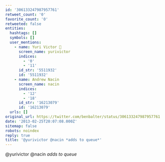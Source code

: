 ```yaml
---
id: '306133247987957761'
retweet_count: '0'
favorite_count: '0'
retweeted: false
entities:
  hashtags: []
  symbols: []
  user_mentions:
    - name: Yuri Victor 🖤
      screen_name: yurivictor
      indices:
        - '0'
        - '11'
      id_str: '5511932'
      id: '5511932'
    - name: Andrew Nacin
      screen_name: nacin
      indices:
        - '12'
        - '18'
      id_str: '16213079'
      id: '16213079'
  urls: []
original_url: https://twitter.com/benbalter/status/306133247987957761
date: '2013-02-25T20:07:08.000Z'
sitemap: false
robots: noindex
reply: true
title: '@yurivictor @nacin *adds to queue*'
---
```


@yurivictor @nacin *adds to queue*